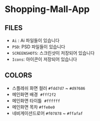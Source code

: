 # Shopping-Mall-App
## FILES

- `Ai` : Ai 파일들이 있습니다
- `PSD`: PSD 파일들이 있습니다
- `SCREENSHOTS`: 스크린샷이 저장되어 있습니다
- `Icons`: 아이콘이 저장되어 있습니다

## COLORS
- 스플레쉬 화면 컬러 `#fdd7d7` ~ `#d97686`
- 메인화면 배경  `#fff2f2`
- 메인화면 타이틀  `#ffffff`
- 메인화면 목차 `#ffe0e0`
- 네비게이션드로어 `#f07878` ~ `#ffafaf`

